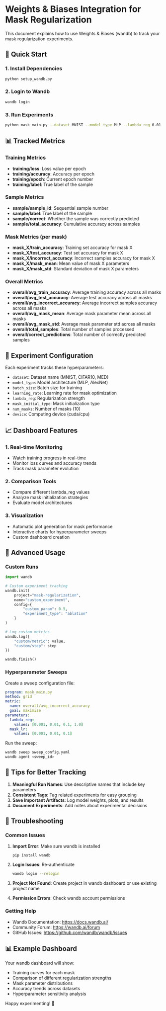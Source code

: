 # Weights & Biases Integration for Mask Regularization

This document explains how to use Weights & Biases (wandb) to track your mask regularization experiments.

## 🚀 Quick Start

### 1. Install Dependencies
```bash
python setup_wandb.py
```

### 2. Login to Wandb
```bash
wandb login
```

### 3. Run Experiments
```bash
python mask_main.py --dataset MNIST --model_type MLP --lambda_reg 0.01
```

## 📊 Tracked Metrics

### Training Metrics
- **training/loss**: Loss value per epoch
- **training/accuracy**: Accuracy per epoch
- **training/epoch**: Current epoch number
- **training/label**: True label of the sample

### Sample Metrics
- **sample/sample_id**: Sequential sample number
- **sample/label**: True label of the sample
- **sample/correct**: Whether the sample was correctly predicted
- **sample/total_accuracy**: Cumulative accuracy across samples

### Mask Metrics (per mask)
- **mask_X/train_accuracy**: Training set accuracy for mask X
- **mask_X/test_accuracy**: Test set accuracy for mask X
- **mask_X/incorrect_accuracy**: Incorrect samples accuracy for mask X
- **mask_X/mask_mean**: Mean value of mask X parameters
- **mask_X/mask_std**: Standard deviation of mask X parameters

### Overall Metrics
- **overall/avg_train_accuracy**: Average training accuracy across all masks
- **overall/avg_test_accuracy**: Average test accuracy across all masks
- **overall/avg_incorrect_accuracy**: Average incorrect samples accuracy across all masks
- **overall/avg_mask_mean**: Average mask parameter mean across all masks
- **overall/avg_mask_std**: Average mask parameter std across all masks
- **overall/total_samples**: Total number of samples processed
- **overall/correct_predictions**: Total number of correctly predicted samples

## 🎯 Experiment Configuration

Each experiment tracks these hyperparameters:
- `dataset`: Dataset name (MNIST, CIFAR10, MED)
- `model_type`: Model architecture (MLP, AlexNet)
- `batch_size`: Batch size for training
- `learning_rate`: Learning rate for mask optimization
- `lambda_reg`: Regularization strength
- `mask_initial_type`: Mask initialization type
- `num_masks`: Number of masks (10)
- `device`: Computing device (cuda/cpu)

## 📈 Dashboard Features

### 1. Real-time Monitoring
- Watch training progress in real-time
- Monitor loss curves and accuracy trends
- Track mask parameter evolution

### 2. Comparison Tools
- Compare different lambda_reg values
- Analyze mask initialization strategies
- Evaluate model architectures

### 3. Visualization
- Automatic plot generation for mask performance
- Interactive charts for hyperparameter sweeps
- Custom dashboard creation

## 🔧 Advanced Usage

### Custom Runs
```python
import wandb

# Custom experiment tracking
wandb.init(
    project="mask-regularization",
    name="custom_experiment",
    config={
        "custom_param": 0.5,
        "experiment_type": "ablation"
    }
)

# Log custom metrics
wandb.log({
    "custom/metric": value,
    "custom/step": step
})

wandb.finish()
```

### Hyperparameter Sweeps
Create a sweep configuration file:
```yaml
program: mask_main.py
method: grid
metric:
  name: overall/avg_incorrect_accuracy
  goal: maximize
parameters:
  lambda_reg:
    values: [0.001, 0.01, 0.1, 1.0]
  mask_lr:
    values: [0.001, 0.01, 0.1]
```

Run the sweep:
```bash
wandb sweep sweep_config.yaml
wandb agent <sweep_id>
```

## 📝 Tips for Better Tracking

1. **Meaningful Run Names**: Use descriptive names that include key parameters
2. **Consistent Tags**: Tag related experiments for easy grouping
3. **Save Important Artifacts**: Log model weights, plots, and results
4. **Document Experiments**: Add notes about experimental decisions

## 🐛 Troubleshooting

### Common Issues

1. **Import Error**: Make sure wandb is installed
   ```bash
   pip install wandb
   ```

2. **Login Issues**: Re-authenticate
   ```bash
   wandb login --relogin
   ```

3. **Project Not Found**: Create project in wandb dashboard or use existing project name

4. **Permission Errors**: Check wandb account permissions

### Getting Help
- Wandb Documentation: https://docs.wandb.ai/
- Community Forum: https://wandb.ai/forum
- GitHub Issues: https://github.com/wandb/wandb/issues

## 📊 Example Dashboard

Your wandb dashboard will show:
- Training curves for each mask
- Comparison of different regularization strengths
- Mask parameter distributions
- Accuracy trends across datasets
- Hyperparameter sensitivity analysis

Happy experimenting! 🎉
